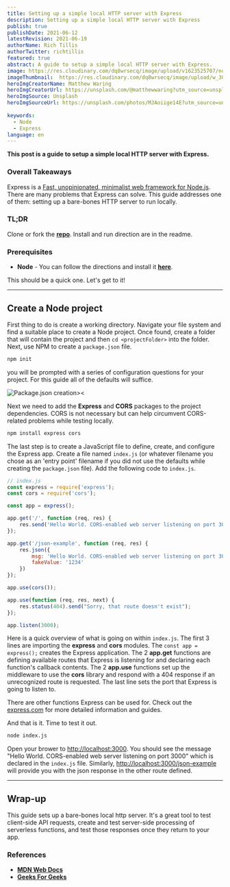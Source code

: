 ```yaml
---
title: Setting up a simple local HTTP server with Express
description: Setting up a simple local HTTP server with Express
publish: true
publishDate: 2021-06-12
latestRevision: 2021-06-19
authorName: Rich Tillis
authorTwitter: richtillis
featured: true
abstract: A guide to setup a simple local HTTP server with Express.
image: https://res.cloudinary.com/dq8wrsecq/image/upload/v1623525707/node-blog/local-node-blog-hero-squoosh_wqe618.jpg
imageThumbnail:  https://res.cloudinary.com/dq8wrsecq/image/upload/w_300,h_200/v1623525707/node-blog/local-node-blog-hero-squoosh_wqe618.jpg
heroImgCreatorName: Matthew Waring
heroImgCreatorUrl: https://unsplash.com/@matthewwaring?utm_source=unsplash&utm_medium=referral&utm_content=creditCopyText
heroImgSource: Unsplash
heroImgSourceUrl: https://unsplash.com/photos/MJAoiige14E?utm_source=unsplash&utm_medium=referral&utm_content=creditShareLink
  
keywords:
  - Node
  - Express
language: en
---
```


**This post is a guide to setup a simple local HTTP server with Express.**

### Overall Takeaways

Express is a [Fast, unopinionated, minimalist web framework for Node.js][1]. There are many problems that Express can solve. This guide addresses one of them: setting up a bare-bones HTTP server to run locally.

### TL;DR

Clone or fork the **[repo][3]**. Install and run direction are in the readme.

### Prerequisites

* **Node** - You can follow the directions and install it **[here][2]**.

This should be a quick one. Let's get to it!

***

## Create a Node project

First thing to do is create a working directory. Navigate your file system and find a suitable place to create a Node project. Once found, create a folder that will contain the project and then `cd <projectFolder>` into the folder. Next, use NPM to create a `package.json` file.

```bash
npm init
```

you will be prompted with a series of configuration questions for your project. For this guide all of the defaults will suffice.

![Package.json creation><](https://res.cloudinary.com/dq8wrsecq/image/upload/v1623540132/node-blog/node-project-setup-squoosh_xdvawg.jpg "Package.json creation walk thru")

Next we need to add the **Express** and **CORS** packages to the project dependencies. CORS is not necessary but can help circumvent CORS-related problems while testing locally.

```bash
npm install express cors
```

The last step is to create a JavaScript file to define, create, and configure the Express app. Create a file named `index.js` (or whatever filename you chose as an 'entry point' filename if you did not use the defaults while creating the `package.json` file). Add the following code to `index.js`.

```js
// index.js
const express = require('express');
const cors = require('cors');

const app = express();

app.get('/', function (req, res) {
    res.send('Hello World. CORS-enabled web server listening on port 3000')
});

app.get('/json-example', function (req, res) {
    res.json({
        msg: 'Hello World. CORS-enabled web server listening on port 3000',
        fakeValue: '1234'
    })
});

app.use(cors());

app.use(function (req, res, next) {
    res.status(404).send("Sorry, that route doesn't exist");
});

app.listen(3000);
```

Here is a quick overview of what is going on within `index.js`. The first 3 lines are importing the **express** and **cors** modules. The `const app = express();` creates the Express application. The 2 **app.get** functions are defining available routes that Express is listening for and declaring each function's callback contents. The 2 **app.use** functions set up the middleware to use the **cors** library and respond with a 404 response if an unrecognized route is requested. The last line sets the port that Express is going to listen to.

There are other functions Express can be used for. Check out the [express.com][1] for more detailed information and guides.

And that is it. Time to test it out.

```bash
node index.js
```

Open your brower to [http://localhost:3000][6]. You should see the message "Hello World. CORS-enabled web server listening on port 3000" which is declared in the `index.js` file. Similarly, [http://localhost:3000/json-example][7] will provide you with the json response in the other route defined.

***

## Wrap-up

This guide sets up a bare-bones local http server. It's a great tool to test client-side API requests, create and test server-side processing of serverless functions, and test those responses once they return to your app.

### References

* **[MDN Web Docs][4]**
* **[Geeks For Geeks][5]**

[1]: https://expressjs.com/ "Express JS home page"
[2]: https://nodejs.org/en/download/ "Node installation page"
[3]: https://github.com/RichTillis/my-express-server "Github repo containing Express server"
[4]: https://developer.mozilla.org/en-US/docs/Learn/Server-side/Express_Nodejs/Introduction "Express/Node introduction"
[5]: https://www.geeksforgeeks.org/express-js-app-use-function/ "Express.js app.use() Function"
[6]: http://localhost:3000 "http://localhost:3000"
[7]: http://localhost:3000/json-example "http://localhost:3000/json-example"
